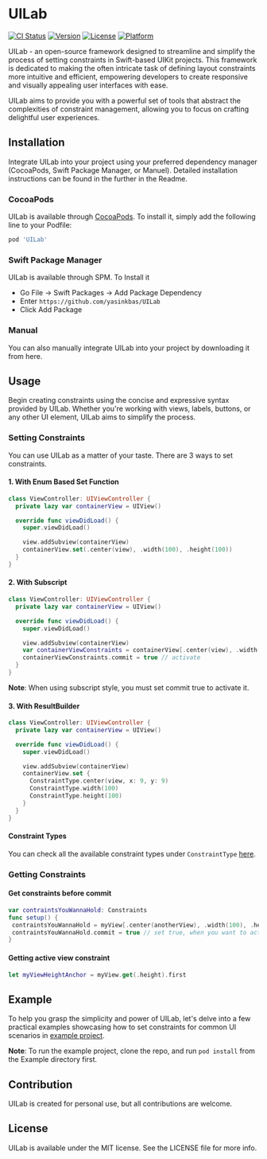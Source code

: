 # UILab

[![CI Status](https://img.shields.io/travis/yasinkbas/UILab.svg?style=flat)](https://travis-ci.org/yasinkbas/UILab)
[![Version](https://img.shields.io/cocoapods/v/UILab.svg?style=flat)](https://cocoapods.org/pods/UILab)
[![License](https://img.shields.io/cocoapods/l/UILab.svg?style=flat)](https://cocoapods.org/pods/UILab)
[![Platform](https://img.shields.io/cocoapods/p/UILab.svg?style=flat)](https://cocoapods.org/pods/UILab)

UILab - an open-source framework designed to streamline and simplify the process of setting constraints in Swift-based UIKit projects. This framework is dedicated to making the often intricate task of defining layout constraints more intuitive and efficient, empowering developers to create responsive and visually appealing user interfaces with ease.

UILab aims to provide you with a powerful set of tools that abstract the complexities of constraint management, allowing you to focus on crafting delightful user experiences.

## Installation
Integrate UILab into your project using your preferred dependency manager (CocoaPods, Swift Package Manager, or Manuel). Detailed installation instructions can be found in the further in the Readme.

### CocoaPods

UILab is available through [CocoaPods](https://cocoapods.org). To install
it, simply add the following line to your Podfile:

```ruby
pod 'UILab'
```

### Swift Package Manager
UILab is available through SPM. To Install it

* Go File -> Swift Packages -> Add Package Dependency
* Enter `https://github.com/yasinkbas/UILab`
* Click Add Package

### Manual
You can also manually integrate UILab into your project by downloading it from here.

## Usage
Begin creating constraints using the concise and expressive syntax provided by UILab. Whether you're working with views, labels, buttons, or any other UI element, UILab aims to simplify the process.

### Setting Constraints
You can use UILab as a matter of your taste. There are 3 ways to set constraints.

#### 1. With Enum Based Set Function
```swift
class ViewController: UIViewController {
  private lazy var containerView = UIView()

  override func viewDidLoad() {
    super.viewDidLoad()

    view.addSubview(containerView)
    containerView.set(.center(view), .width(100), .height(100))
  }
}
```
#### 2. With Subscript
```swift
class ViewController: UIViewController {
  private lazy var containerView = UIView()

  override func viewDidLoad() {
    super.viewDidLoad()

    view.addSubview(containerView)
    var containerViewConstraints = containerView[.center(view), .width(100), .height(100)]
    containerViewConstraints.commit = true // activate
  }
}
```
**Note**: When using subscript style, you must set commit true to activate it.

#### 3. With ResultBuilder
```swift
class ViewController: UIViewController {
  private lazy var containerView = UIView()

  override func viewDidLoad() {
    super.viewDidLoad()

    view.addSubview(containerView)
    containerView.set {
      ConstraintType.center(view, x: 9, y: 9)
      ConstraintType.width(100)
      ConstraintType.height(100)
    }
  }
}
```

#### Constraint Types
You can check all the available constraint types under `ConstraintType` [here](https://github.com/yasinkbas/UILab/blob/9dd2c10cf865277a3baf7d966b5ff5ecb9f0b7a2/Sources/UILab/Constraints/ConstraintTypes.swift#L78C13-L78C27).

### Getting Constraints
#### Get constraints before commit

```swift
var contraintsYouWannaHold: Constraints
func setup() {
 contraintsYouWannaHold = myView[.center(anotherView), .width(100), .height(100)]
 contraintsYouWannaHold.commit = true // set true, when you want to activate it 
}
```
#### Getting active view constraint
```swift
let myViewHeightAnchor = myView.get(.height).first
```
## Example
To help you grasp the simplicity and power of UILab, let's delve into a few practical examples showcasing how to set constraints for common UI scenarios in [example project](https://github.com/yasinkbas/UILab/tree/master/Example).

**Note**: To run the example project, clone the repo, and run `pod install` from the Example directory first.

## Contribution 

UILab is created for personal use, but all contributions are welcome.

## License

UILab is available under the MIT license. See the LICENSE file for more info.
